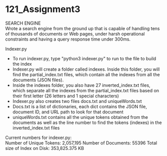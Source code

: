 # 121_Assignment3
SEARCH ENGINE  
Wrote a search engine from the ground up that is capable of handling tens of thousands of documents or Web pages, under harsh operational constraints and having a query response time under 300ms.  

Indexer.py  
 - To run indexer.py, type "python3 indexer.py" to run to the file to build the index  
 - Indexer.py will create a folder called indexes. Inside this folder, you will find the partial_index.txt files, which contain all the indexes from all the documents (JSON files).  
 - Inside the indexes folder, you also have 27 inverted_index.txt files, which separate all the indexes from the partial_index.txt files based on their first letter (26 letters and 1 special characters)  
 - Indexer.py also creates two files docs.txt and uniqueWords.txt  
 - Docs.txt is a list of dictionaries, each dict contains the JSON file, document ID, and URL path to look for that document  
 - uniqueWords.txt contains all the unique tokens obtained from the documents as well as the line number to find the tokens (indexes) in the inverted_index.txt files  
  
  
Current numbers for indexer.py:  
Number of Unique Tokens: 2,057,195
Number of Documents: 55396
Total size of Index on Disk: 353,825.375 KB
